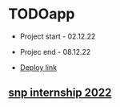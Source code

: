 # TODOapp

- Project start - 02.12.22

- Projec end - 08.12.22

- [Deploy link](https://todo-nikimad.vercel.app/)

## [snp internship 2022](https://snp.agency/en)
